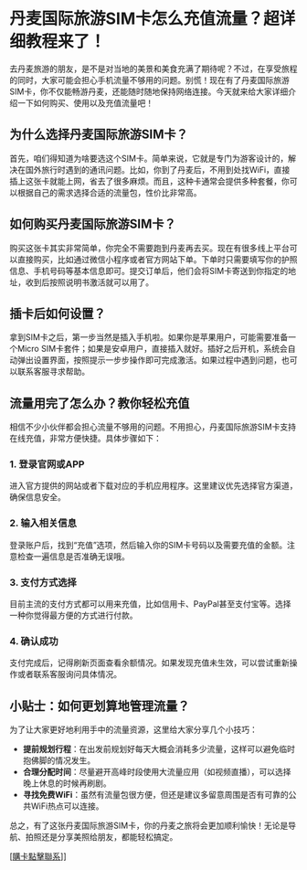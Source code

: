 # 丹麦国际旅游SIM卡怎么充值流量？超详细教程来了！

去丹麦旅游的朋友，是不是对当地的美景和美食充满了期待呢？不过，在享受旅程的同时，大家可能会担心手机流量不够用的问题。别慌！现在有了丹麦国际旅游SIM卡，你不仅能畅游丹麦，还能随时随地保持网络连接。今天就来给大家详细介绍一下如何购买、使用以及充值流量吧！

## 为什么选择丹麦国际旅游SIM卡？

首先，咱们得知道为啥要选这个SIM卡。简单来说，它就是专门为游客设计的，解决在国外旅行时遇到的通讯问题。比如，你到了丹麦后，不用到处找WiFi，直接插上这张卡就能上网，省去了很多麻烦。而且，这种卡通常会提供多种套餐，你可以根据自己的需求选择合适的流量包，性价比非常高。

## 如何购买丹麦国际旅游SIM卡？

购买这张卡其实非常简单，你完全不需要跑到丹麦再去买。现在有很多线上平台可以直接购买，比如通过微信小程序或者官方网站下单。下单时只需要填写你的护照信息、手机号码等基本信息即可。提交订单后，他们会将SIM卡寄送到你指定的地址，收到后按照说明书激活就可以用了。

## 插卡后如何设置？

拿到SIM卡之后，第一步当然是插入手机啦。如果你是苹果用户，可能需要准备一个Micro SIM卡套件；如果是安卓用户，直接插入就好。插好之后开机，系统会自动弹出设置界面，按照提示一步步操作即可完成激活。如果过程中遇到问题，也可以联系客服寻求帮助。

## 流量用完了怎么办？教你轻松充值

相信不少小伙伴都会担心流量不够用的问题。不用担心，丹麦国际旅游SIM卡支持在线充值，非常方便快捷。具体步骤如下：

### 1. 登录官网或APP
进入官方提供的网站或者下载对应的手机应用程序。这里建议优先选择官方渠道，确保信息安全。

### 2. 输入相关信息
登录账户后，找到“充值”选项，然后输入你的SIM卡号码以及需要充值的金额。注意检查一遍信息是否准确无误哦。

### 3. 支付方式选择
目前主流的支付方式都可以用来充值，比如信用卡、PayPal甚至支付宝等。选择一种你觉得最方便的方式进行付款。

### 4. 确认成功
支付完成后，记得刷新页面查看余额情况。如果发现充值未生效，可以尝试重新操作或者联系客服询问具体情况。

## 小贴士：如何更划算地管理流量？

为了让大家更好地利用手中的流量资源，这里给大家分享几个小技巧：

- **提前规划行程**：在出发前规划好每天大概会消耗多少流量，这样可以避免临时抱佛脚的情况发生。
- **合理分配时间**：尽量避开高峰时段使用大流量应用（如视频直播），可以选择晚上休息的时候再刷剧。
- **寻找免费WiFi**：虽然有流量包很方便，但还是建议多留意周围是否有可靠的公共WiFi热点可以连接。

总之，有了这张丹麦国际旅游SIM卡，你的丹麦之旅将会更加顺利愉快！无论是导航、拍照还是分享美照给朋友，都能轻松搞定。

[[購卡點擊聯系](https://t.me/s/esim1088)]]